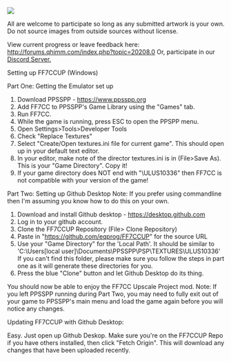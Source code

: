 <img src="https://github.com/eqprog/FF7CCUP/blob/master/logo.png?raw=true" align=center>

All are welcome to participate so long as any submitted artwork is your own. Do not source images from outside sources without license.

View current progress or leave feedback here: <a href="http://forums.qhimm.com/index.php?topic=20208.0">http://forums.qhimm.com/index.php?topic=20208.0</a>
Or, participate in our <a href="https://discord.gg/HHMC2UBq4s">Discord Server.</a>

Setting up FF7CCUP (Windows)

Part One: Getting the Emulator set up

1) Download PPSSPP - https://www.ppsspp.org
2) Add FF7CC to PPSSPP's Game Library using the "Games" tab.
3) Run FF7CC.
4) While the game is running, press ESC to open the PPSPP menu.
5) Open Settings>Tools>Developer Tools
6) Check "Replace Textures"
7) Select "Create/Open textures.ini file for current game". This should open up in your default text editor.
8) In your editor, make note of the director textures.ini is in (File>Save As). This is your "Game Directory". Copy it!
9) If your game directory does NOT end with "\ULUS10336\" then FF7CC is not compatible with your version of the game!

Part Two: Setting up Github Desktop
Note: If you prefer using commandline then I'm assuming you know how to do this on your own.

1) Download and install Github desktop - https://desktop.github.com
2) Log in to your github account.
3) Clone the FF7CCUP Repository (File> Clone Repository)
4) Paste in "https://github.com/eqprog/FF7CCUP" for the source URL
5) Use your "Game Directory" for the 'Local Path'. It should be similar to 'C:\Users\[local user]\Documents\PPSSPP\PSP\TEXTURES\ULUS10336\' If you can't find this folder, please make sure you follow the steps in part one as it will generate these directories for you.
6) Press the blue "Clone" button and let Github Desktop do its thing.

You should now be able to enjoy the FF7CC Upscale Project mod. Note: If you left PPSSPP running during Part Two, you may need to fully exit out of your game to PPSSPP's main menu and load the game again before you will notice any changes. 


Updating FF7CCUP with Github Desktop:

Easy. Just open up Github Deskop. Make sure you're on the FF7CCUP Repo if you have others installed, then click "Fetch Origin". This will download any changes that have been uploaded recently.
